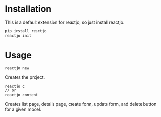 # Installation
This is a default extension for reactjo, so just install reactjo.

```bash
pip install reactjo
reactjo init
```

# Usage

```bash
reactjo new
```

Creates the project.

```bash
reactjo c
// or
reactjo content
```
Creates list page, details page, create form, update form, and delete button for
a given model.
